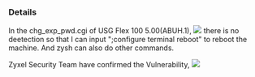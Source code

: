 ### Details
In the chg_exp_pwd.cgi of USG Flex 100 5.00(ABUH.1),
![](https://hackmd.summershrimp.com/uploads/upload_803e9db2518c83de46bb556ea041c836.png)
there is no deetection so that I can input ";configure terminal reboot" to reboot the machine.
And zysh can also do other commands.

Zyxel Security Team have confirmed the Vulnerability,
![](https://hackmd.summershrimp.com/uploads/upload_091173bccdf2155632c47920b51dab88.png)
